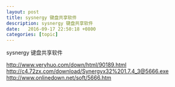 ```yaml
---
layout: post
title: sysnergy 键盘共享软件
description: sysnergy 键盘共享软件
date:   2016-09-17 22:50:18 +0800 
categories: [topic]
---
```

sysnergy 键盘共享软件

http://www.veryhuo.com/down/html/90189.html
http://c4.72zx.com/download/Synergyx32%201.7.4_3@5666.exe
http://www.onlinedown.net/soft/5666.htm